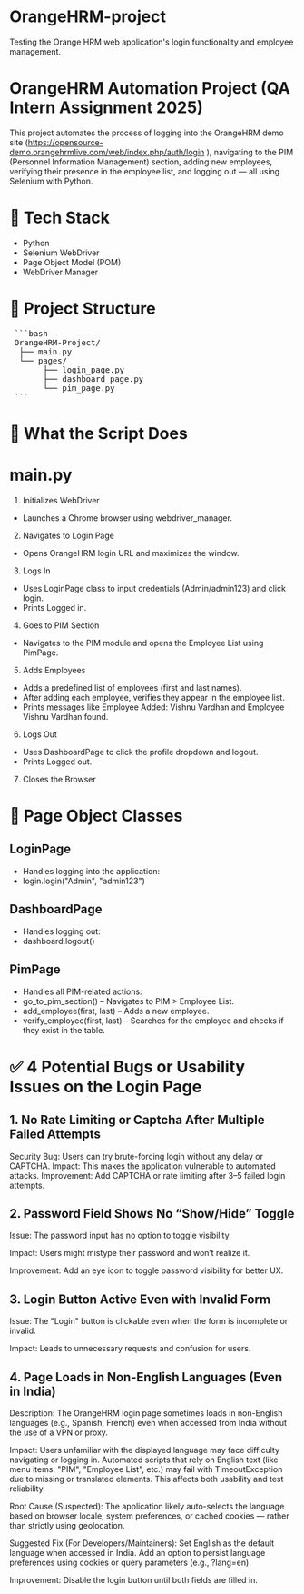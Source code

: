 # OrangeHRM-project
 Testing the Orange HRM web application's login functionality and employee management.
 
#  OrangeHRM Automation Project (QA Intern Assignment 2025)
 This project automates the process of logging into the OrangeHRM demo site (https://opensource-demo.orangehrmlive.com/web/index.php/auth/login ), navigating to the PIM (Personnel Information Management) section, adding new employees, verifying their presence in the employee list, and logging out — all using Selenium with Python.

# 🔧 Tech Stack
  - Python
  - Selenium WebDriver
  - Page Object Model (POM)
  - WebDriver Manager

# 🧭 Project Structure
<pre> ```bash 
 OrangeHRM-Project/ 
  ├── main.py 
  └── pages/ 
       ├── login_page.py
       ├── dashboard_page.py 
       └── pim_page.py 
 ``` </pre>      

# 📜 What the Script Does
# main.py

1. Initializes WebDriver
 - Launches a Chrome browser using webdriver_manager.

2. Navigates to Login Page
 - Opens OrangeHRM login URL and maximizes the window.

3. Logs In
 - Uses LoginPage class to input credentials (Admin/admin123) and click login.
 - Prints Logged in.

4. Goes to PIM Section
 - Navigates to the PIM module and opens the Employee List using PimPage.

5. Adds Employees
 - Adds a predefined list of employees (first and last names).
 - After adding each employee, verifies they appear in the employee list.
 - Prints messages like Employee Added: Vishnu Vardhan and Employee Vishnu Vardhan found.

6. Logs Out
 - Uses DashboardPage to click the profile dropdown and logout.
 - Prints Logged out.

7. Closes the Browser

# 🧩 Page Object Classes

## LoginPage
 - Handles logging into the application:
 - login.login("Admin", "admin123")

## DashboardPage
 - Handles logging out:
 - dashboard.logout()

## PimPage
 - Handles all PIM-related actions:
 - go_to_pim_section() – Navigates to PIM > Employee List.
 - add_employee(first, last) – Adds a new employee.
 - verify_employee(first, last) – Searches for the employee and checks if they exist in the table.


# ✅ 4 Potential Bugs or Usability Issues on the Login Page

## 1. No Rate Limiting or Captcha After Multiple Failed Attempts
   Security Bug: Users can try brute-forcing login without any delay or CAPTCHA.
   Impact: This makes the application vulnerable to automated attacks.
   Improvement: Add CAPTCHA or rate limiting after 3–5 failed login attempts.
  
## 2. Password Field Shows No “Show/Hide” Toggle
   Issue:
    The password input has no option to toggle visibility.

   Impact:
    Users might mistype their password and won’t realize it.

   Improvement:
    Add an eye icon to toggle password visibility for better UX.
 
 ## 3. Login Button Active Even with Invalid Form
   Issue:
    The "Login" button is clickable even when the form is incomplete or invalid.

   Impact:
    Leads to unnecessary requests and confusion for users.

  ## 4. Page Loads in Non-English Languages (Even in India)
   Description:
    The OrangeHRM login page sometimes loads in non-English languages (e.g., Spanish, French) even when accessed from India without the use of a VPN or proxy.
   
   Impact:
     Users unfamiliar with the displayed language may face difficulty navigating or logging in.
     Automated scripts that rely on English text (like menu items: "PIM", "Employee List", etc.) may fail with TimeoutException due to missing or translated elements.
     This affects both usability and test reliability.
     
   Root Cause (Suspected):
    The application likely auto-selects the language based on browser locale, system preferences, or cached cookies — rather than strictly using geolocation.
   
   Suggested Fix (For Developers/Maintainers):
    Set English as the default language when accessed in India.
    Add an option to persist language preferences using cookies or query parameters (e.g., ?lang=en).

   Improvement:
     Disable the login button until both fields are filled in.

